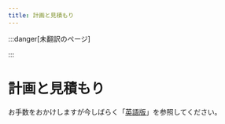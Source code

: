 ```yaml
---
title: 計画と見積もり
---
```


[英語版]: https://www.finops.org/framework/capabilities/planning-estimating/

:::danger[未翻訳のページ]

:::

# 計画と見積もり

お手数をおかけしますが今しばらく「[英語版]」を参照してください。
